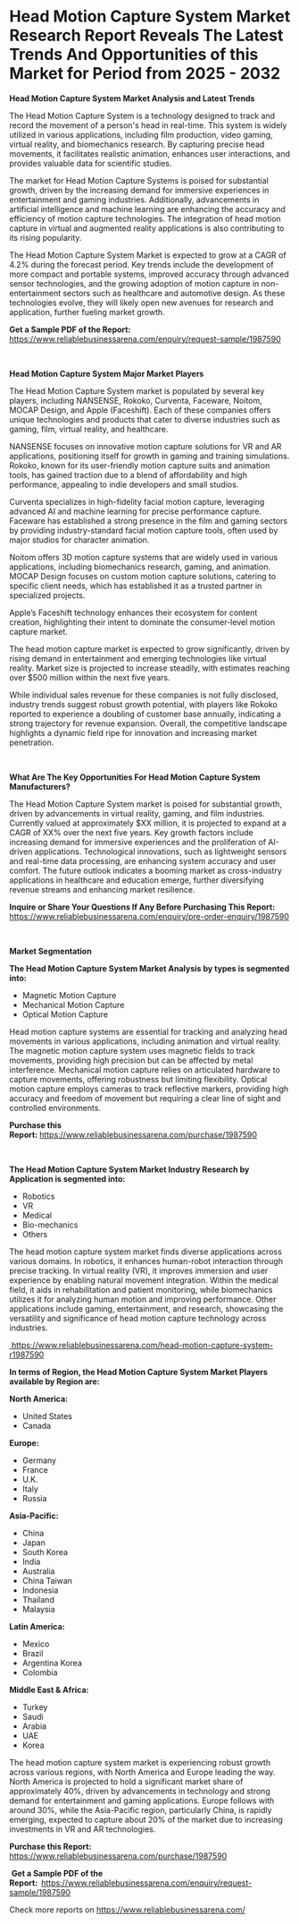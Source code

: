 <p><h1>Head Motion Capture System Market Research Report Reveals The Latest Trends And Opportunities of this Market for Period from 2025 - 2032</h1></p><p><strong>Head Motion Capture System Market Analysis and Latest Trends</strong></p>
<p><p>The Head Motion Capture System is a technology designed to track and record the movement of a person's head in real-time. This system is widely utilized in various applications, including film production, video gaming, virtual reality, and biomechanics research. By capturing precise head movements, it facilitates realistic animation, enhances user interactions, and provides valuable data for scientific studies.</p><p>The market for Head Motion Capture Systems is poised for substantial growth, driven by the increasing demand for immersive experiences in entertainment and gaming industries. Additionally, advancements in artificial intelligence and machine learning are enhancing the accuracy and efficiency of motion capture technologies. The integration of head motion capture in virtual and augmented reality applications is also contributing to its rising popularity.</p><p>The Head Motion Capture System Market is expected to grow at a CAGR of 4.2% during the forecast period. Key trends include the development of more compact and portable systems, improved accuracy through advanced sensor technologies, and the growing adoption of motion capture in non-entertainment sectors such as healthcare and automotive design. As these technologies evolve, they will likely open new avenues for research and application, further fueling market growth.</p></p>
<p><strong>Get a Sample PDF of the Report:&nbsp;</strong> <a href="https://www.reliablebusinessarena.com/enquiry/request-sample/1987590?utm_campaign=2238&utm_medium=2&utm_source=Github&utm_content=ia&utm_term=10022025&utm_id=head-motion-capture-system">https://www.reliablebusinessarena.com/enquiry/request-sample/1987590</a></p>
<p>&nbsp;</p>
<p><strong>Head Motion Capture System Major Market Players</strong></p>
<p><p>The Head Motion Capture System market is populated by several key players, including NANSENSE, Rokoko, Curventa, Faceware, Noitom, MOCAP Design, and Apple (Faceshift). Each of these companies offers unique technologies and products that cater to diverse industries such as gaming, film, virtual reality, and healthcare.</p><p>NANSENSE focuses on innovative motion capture solutions for VR and AR applications, positioning itself for growth in gaming and training simulations. Rokoko, known for its user-friendly motion capture suits and animation tools, has gained traction due to a blend of affordability and high performance, appealing to indie developers and small studios.</p><p>Curventa specializes in high-fidelity facial motion capture, leveraging advanced AI and machine learning for precise performance capture. Faceware has established a strong presence in the film and gaming sectors by providing industry-standard facial motion capture tools, often used by major studios for character animation.</p><p>Noitom offers 3D motion capture systems that are widely used in various applications, including biomechanics research, gaming, and animation. MOCAP Design focuses on custom motion capture solutions, catering to specific client needs, which has established it as a trusted partner in specialized projects.</p><p>Apple’s Faceshift technology enhances their ecosystem for content creation, highlighting their intent to dominate the consumer-level motion capture market.</p><p>The head motion capture market is expected to grow significantly, driven by rising demand in entertainment and emerging technologies like virtual reality. Market size is projected to increase steadily, with estimates reaching over $500 million within the next five years.</p><p>While individual sales revenue for these companies is not fully disclosed, industry trends suggest robust growth potential, with players like Rokoko reported to experience a doubling of customer base annually, indicating a strong trajectory for revenue expansion. Overall, the competitive landscape highlights a dynamic field ripe for innovation and increasing market penetration.</p></p>
<p>&nbsp;</p>
<p><strong>What Are The Key Opportunities For Head Motion Capture System Manufacturers?</strong></p>
<p><p>The Head Motion Capture System market is poised for substantial growth, driven by advancements in virtual reality, gaming, and film industries. Currently valued at approximately $XX million, it is projected to expand at a CAGR of XX% over the next five years. Key growth factors include increasing demand for immersive experiences and the proliferation of AI-driven applications. Technological innovations, such as lightweight sensors and real-time data processing, are enhancing system accuracy and user comfort. The future outlook indicates a booming market as cross-industry applications in healthcare and education emerge, further diversifying revenue streams and enhancing market resilience.</p></p>
<p><strong>Inquire or Share Your Questions If Any Before Purchasing This Report:</strong> <a href="https://www.reliablebusinessarena.com/enquiry/pre-order-enquiry/1987590?utm_campaign=2238&utm_medium=2&utm_source=Github&utm_content=ia&utm_term=10022025&utm_id=head-motion-capture-system">https://www.reliablebusinessarena.com/enquiry/pre-order-enquiry/1987590</a></p>
<p>&nbsp;</p>
<p><strong>Market Segmentation</strong></p>
<p><strong>The Head Motion Capture System Market Analysis by types is segmented into:</strong></p>
<p><ul><li>Magnetic Motion Capture</li><li>Mechanical Motion Capture</li><li>Optical Motion Capture</li></ul></p>
<p><p>Head motion capture systems are essential for tracking and analyzing head movements in various applications, including animation and virtual reality. The magnetic motion capture system uses magnetic fields to track movements, providing high precision but can be affected by metal interference. Mechanical motion capture relies on articulated hardware to capture movements, offering robustness but limiting flexibility. Optical motion capture employs cameras to track reflective markers, providing high accuracy and freedom of movement but requiring a clear line of sight and controlled environments.</p></p>
<p><strong>Purchase this Report:&nbsp;</strong><a href="https://www.reliablebusinessarena.com/purchase/1987590?utm_campaign=2238&utm_medium=2&utm_source=Github&utm_content=ia&utm_term=10022025&utm_id=head-motion-capture-system">https://www.reliablebusinessarena.com/purchase/1987590</a></p>
<p>&nbsp;</p>
<p><strong>The Head Motion Capture System Market Industry Research by Application is segmented into:</strong></p>
<p><ul><li>Robotics</li><li>VR</li><li>Medical</li><li>Bio-mechanics</li><li>Others</li></ul></p>
<p><p>The head motion capture system market finds diverse applications across various domains. In robotics, it enhances human-robot interaction through precise tracking. In virtual reality (VR), it improves immersion and user experience by enabling natural movement integration. Within the medical field, it aids in rehabilitation and patient monitoring, while biomechanics utilizes it for analyzing human motion and improving performance. Other applications include gaming, entertainment, and research, showcasing the versatility and significance of head motion capture technology across industries.</p></p>
<p><a href="https://www.reliablebusinessarena.com/head-motion-capture-system-r1987590?utm_campaign=2238&utm_medium=2&utm_source=Github&utm_content=ia&utm_term=10022025&utm_id=head-motion-capture-system">&nbsp;https://www.reliablebusinessarena.com/head-motion-capture-system-r1987590</a></p>
<p><strong>In terms of Region, the Head Motion Capture System Market Players available by Region are:</strong></p>
<p>
    <p> <strong> North America: </strong>
        <ul>
            <li>United States</li>
            <li>Canada</li>
        </ul>
        </p> 
    <p> <strong> Europe: </strong>
        <ul>
            <li>Germany</li>
            <li>France</li>
            <li>U.K.</li>
            <li>Italy</li>
            <li>Russia</li>
        </ul>
        </p> 
    <p> <strong> Asia-Pacific: </strong>
        <ul>
            <li>China</li>
            <li>Japan</li>
            <li>South Korea</li>
            <li>India</li>
            <li>Australia</li>
            <li>China Taiwan</li>
            <li>Indonesia</li>
            <li>Thailand</li>
            <li>Malaysia</li>
        </ul>
        </p> 
    <p> <strong> Latin America: </strong>
        <ul>
            <li>Mexico</li>
            <li>Brazil</li>
            <li>Argentina Korea</li>
            <li>Colombia</li>
        </ul>
        </p> 
    <p> <strong> Middle East & Africa: </strong>
        <ul>
            <li>Turkey</li>
            <li>Saudi</li>
            <li>Arabia</li>
            <li>UAE</li>
            <li>Korea</li>
        </ul>
    </p>
    </p>
<p><p>The head motion capture system market is experiencing robust growth across various regions, with North America and Europe leading the way. North America is projected to hold a significant market share of approximately 40%, driven by advancements in technology and strong demand for entertainment and gaming applications. Europe follows with around 30%, while the Asia-Pacific region, particularly China, is rapidly emerging, expected to capture about 20% of the market due to increasing investments in VR and AR technologies.</p></p>
<p><strong>Purchase this Report: </strong><a href="https://www.reliablebusinessarena.com/purchase/1987590?utm_campaign=2238&utm_medium=2&utm_source=Github&utm_content=ia&utm_term=10022025&utm_id=head-motion-capture-system">https://www.reliablebusinessarena.com/purchase/1987590</a></p>
<p>&nbsp;<strong>Get a Sample PDF of the Report:&nbsp;&nbsp;</strong><a href="https://www.reliablebusinessarena.com/enquiry/request-sample/1987590?utm_campaign=2238&utm_medium=2&utm_source=Github&utm_content=ia&utm_term=10022025&utm_id=head-motion-capture-system">https://www.reliablebusinessarena.com/enquiry/request-sample/1987590</a></p>
<p><strong></strong></p>
<p>Check more reports on <a href="https://www.reliablebusinessarena.com/?utm_campaign=2238&utm_medium=2&utm_source=Github&utm_content=ia&utm_term=10022025&utm_id=head-motion-capture-system">https://www.reliablebusinessarena.com/</a></p>